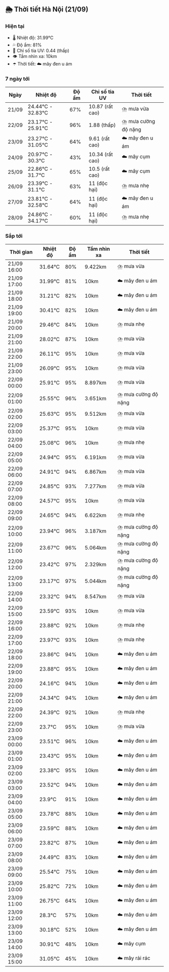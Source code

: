 ## 🌦️ Thời tiết Hà Nội (21/09)

### Hiện tại

- 🌡️ Nhiệt độ: 31.99℃
- 💦 Độ ẩm: 81%
- 🌟 Chỉ số tia UV: 0.44 (thấp)
- 👁️ Tầm nhìn xa: 10km
- ☂️ Thời tiết: ☁️ mây đen u ám

### 7 ngày tới

| Ngày | Nhiệt độ | Độ ẩm | Chỉ số tia UV | Thời tiết |
| --- | --- | --- | --- | --- |
| 21/09 | 24.44℃ - 32.83℃ | 67% | 10.87 (rất cao) | ⛈️ mưa vừa |
| 22/09 | 23.17℃ - 25.91℃ | 96% | 1.88 (thấp) | ⛈️ mưa cường độ nặng |
| 23/09 | 23.27℃ - 31.05℃ | 64% | 9.61 (rất cao) | ☁️ mây đen u ám |
| 24/09 | 20.97℃ - 30.3℃ | 43% | 10.34 (rất cao) | ☁️ mây cụm |
| 25/09 | 22.86℃ - 31.7℃ | 65% | 10.5 (rất cao) | ☁️ mây cụm |
| 26/09 | 23.39℃ - 31.1℃ | 63% | 11 (độc hại) | ⛈️ mưa nhẹ |
| 27/09 | 23.81℃ - 32.58℃ | 64% | 11 (độc hại) | ☁️ mây đen u ám |
| 28/09 | 24.86℃ - 34.17℃ | 60% | 11 (độc hại) | ⛈️ mưa nhẹ |

### Sắp tới

| Thời gian | Nhiệt độ | Độ ẩm | Tầm nhìn xa | Thời tiết |
| --- | --- | --- | --- | --- |
| 21/09 16:00 | 31.64℃ | 80% | 9.422km | ⛈️ mưa vừa |
| 21/09 17:00 | 31.99℃ | 81% | 10km | ☁️ mây đen u ám |
| 21/09 18:00 | 31.21℃ | 82% | 10km | ☁️ mây đen u ám |
| 21/09 19:00 | 30.41℃ | 82% | 10km | ☁️ mây đen u ám |
| 21/09 20:00 | 29.46℃ | 84% | 10km | ⛈️ mưa nhẹ |
| 21/09 21:00 | 28.02℃ | 87% | 10km | ⛈️ mưa vừa |
| 21/09 22:00 | 26.11℃ | 95% | 10km | ⛈️ mưa vừa |
| 21/09 23:00 | 26.09℃ | 95% | 10km | ⛈️ mưa vừa |
| 22/09 00:00 | 25.91℃ | 95% | 8.897km | ⛈️ mưa vừa |
| 22/09 01:00 | 25.55℃ | 96% | 3.651km | ⛈️ mưa cường độ nặng |
| 22/09 02:00 | 25.63℃ | 95% | 9.512km | ⛈️ mưa vừa |
| 22/09 03:00 | 25.37℃ | 95% | 10km | ⛈️ mưa vừa |
| 22/09 04:00 | 25.08℃ | 96% | 10km | ⛈️ mưa nhẹ |
| 22/09 05:00 | 24.94℃ | 95% | 6.191km | ⛈️ mưa vừa |
| 22/09 06:00 | 24.91℃ | 94% | 6.867km | ⛈️ mưa vừa |
| 22/09 07:00 | 24.85℃ | 93% | 7.277km | ⛈️ mưa vừa |
| 22/09 08:00 | 24.57℃ | 95% | 10km | ⛈️ mưa vừa |
| 22/09 09:00 | 24.65℃ | 94% | 6.622km | ⛈️ mưa nhẹ |
| 22/09 10:00 | 23.94℃ | 96% | 3.187km | ⛈️ mưa cường độ nặng |
| 22/09 11:00 | 23.67℃ | 96% | 5.064km | ⛈️ mưa cường độ nặng |
| 22/09 12:00 | 23.42℃ | 97% | 2.329km | ⛈️ mưa cường độ nặng |
| 22/09 13:00 | 23.17℃ | 97% | 5.044km | ⛈️ mưa cường độ nặng |
| 22/09 14:00 | 23.32℃ | 94% | 8.547km | ⛈️ mưa vừa |
| 22/09 15:00 | 23.59℃ | 93% | 10km | ⛈️ mưa vừa |
| 22/09 16:00 | 23.88℃ | 92% | 10km | ⛈️ mưa nhẹ |
| 22/09 17:00 | 23.97℃ | 93% | 10km | ⛈️ mưa nhẹ |
| 22/09 18:00 | 23.86℃ | 94% | 10km | ☁️ mây đen u ám |
| 22/09 19:00 | 23.88℃ | 95% | 10km | ☁️ mây đen u ám |
| 22/09 20:00 | 24.16℃ | 94% | 10km | ☁️ mây đen u ám |
| 22/09 21:00 | 24.34℃ | 94% | 10km | ☁️ mây đen u ám |
| 22/09 22:00 | 24.39℃ | 92% | 10km | ⛈️ mưa nhẹ |
| 22/09 23:00 | 23.7℃ | 95% | 10km | ⛈️ mưa vừa |
| 23/09 00:00 | 23.51℃ | 96% | 10km | ☁️ mây đen u ám |
| 23/09 01:00 | 23.43℃ | 95% | 10km | ☁️ mây đen u ám |
| 23/09 02:00 | 23.38℃ | 95% | 10km | ☁️ mây đen u ám |
| 23/09 03:00 | 23.52℃ | 94% | 10km | ☁️ mây đen u ám |
| 23/09 04:00 | 23.9℃ | 91% | 10km | ☁️ mây đen u ám |
| 23/09 05:00 | 23.78℃ | 88% | 10km | ☁️ mây đen u ám |
| 23/09 06:00 | 23.59℃ | 88% | 10km | ☁️ mây đen u ám |
| 23/09 07:00 | 23.82℃ | 87% | 10km | ☁️ mây đen u ám |
| 23/09 08:00 | 24.49℃ | 83% | 10km | ☁️ mây đen u ám |
| 23/09 09:00 | 25.54℃ | 75% | 10km | ☁️ mây đen u ám |
| 23/09 10:00 | 25.82℃ | 72% | 10km | ☁️ mây đen u ám |
| 23/09 11:00 | 26.75℃ | 64% | 10km | ☁️ mây đen u ám |
| 23/09 12:00 | 28.3℃ | 57% | 10km | ☁️ mây đen u ám |
| 23/09 13:00 | 30.18℃ | 52% | 10km | ☁️ mây đen u ám |
| 23/09 14:00 | 30.91℃ | 48% | 10km | ☁️ mây cụm |
| 23/09 15:00 | 31.05℃ | 45% | 10km | ☁️ mây rải rác |
